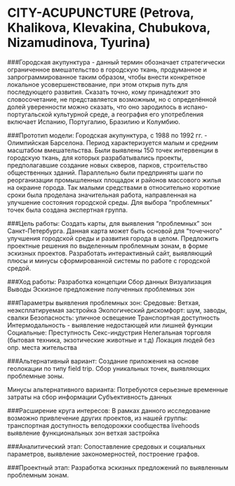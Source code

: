 CITY-ACUPUNCTURE (Petrova, Khalikova, Klevakina, Chubukova, Nizamudinova, Tyurina)
================
###Городская акупунктура - данный термин обозначает стратегически ограниченное вмешательство в городскую ткань, продуманное и запрограммированное таким образом, чтобы внести конкретное локальное усовершенствование, при этом открыв путь для последующего развития. Сказать точно, кому принадлежит это словосочетание, не представляется возможным, но с определённой долей уверенности можно сказать, что оно зародилось в испано-португальской культурной среде, а география его употребления включает Испанию, Португалию, Бразилию и Колумбию.


###Прототип модели:
Городская акупунктура, с 1988 по 1992 гг. - Олимпийская Барселона. Период характеризуется малым и средним масштабом вмешательства. Были выявлены 150 точек интервенции в городскую ткань, для которых разрабатывались проекты, предполагавшие создание новых скверов, парков, строительство общественных зданий. Параллельно были предприняты шаги по реорганизации промышленных площадок и районов массового жилья на окраине города. Так малыми средствами в относительно короткие сроки была проделана значительная работа, направленная на улучшение состояния городской среды. Для выбора “проблемных” точек была создана экспертная группа.

###Цель работы:
Создать карты, для выявления “проблемных” зон Санкт-Петербурга. Данная карта может быть основой для “точечного” улучшения городской среды и развития города в целом. Предложить проектные решения по выделенным проблемным зонам, в форме эскизных проектов. Разработать интерактивный сайт, выявляющий плюсы и минусы сформированной системы по работе с городской средой.

###Ход работы:
Разработка концепции
Сбор данных
Визуализация 
Выводы
Эскизное предложение полученных проблемных зон

###Параметры выявления проблемных зон:
Средовые:
Ветхая, неэксплатируемая застройка
Экологический дискомфорт: шум, заводы, свалки
Безопасность: уличное освещение
Транспортная доступность
Интермодальность - выявление недостающей или лишней функции
Социальные:
Преступность
Секс-индустрия
Нелегальная торговля (бытовая техника, экзотические животные и т.д)
Локация людей без опр. места жительства

###Альтернативный вариант:
Создание приложения на основе геолокации по типу field trip. Сбор уникальных точек, выявляющих проблемные зоны.

Минусы альтернативного варианта:
Потребуются серьезные временные затраты на сбор информации
Субъективность данных

###Расширение круга интересов:
В рамках данного исследование возможно привлечение других проектов, из нашей группы: 
транспортная доступность
велодорожки
сообщества
livehoods выявление функциональных зон
ветхая застройка

###Аналитический этап:
Сопоставление средовых и социальных параметров, выявление закономерностей, построение графов.

###Проектный этап:
Разработка эскизных предложений по выявленным проблемным зонам.



